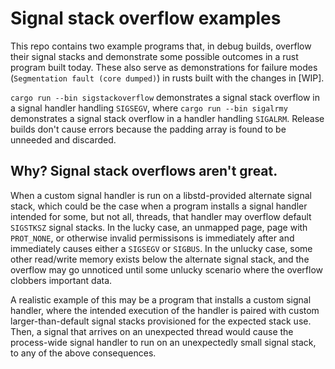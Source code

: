# Signal stack overflow examples
This repo contains two example programs that, in debug builds, overflow their signal stacks and demonstrate some possible outcomes in a rust program built today. These also serve as demonstrations for failure modes (`Segmentation fault (core dumped)`) in rusts built with the changes in [WIP].

`cargo run --bin sigstackoverflow` demonstrates a signal stack overflow in a signal handler handling `SIGSEGV`, where `cargo run --bin sigalrmy` demonstrates a signal stack overflow in a handler handling `SIGALRM`. Release builds don't cause errors because the padding array is found to be unneeded and discarded.

## Why? Signal stack overflows aren't great.
When a custom signal handler is run on a libstd-provided alternate signal stack, which could be the case when a program installs a signal handler intended for some, but not all, threads, that handler may overflow default `SIGSTKSZ` signal stacks. In the lucky case, an unmapped page, page with `PROT_NONE`, or otherwise invalid permissisons is immediately after and immediately causes either a `SIGSEGV` or `SIGBUS`. In the unlucky case, some other read/write memory exists below the alternate signal stack, and the overflow may go unnoticed until some unlucky scenario where the overflow clobbers important data.

A realistic example of this may be a program that installs a custom signal handler, where the intended execution of the handler is paired with custom larger-than-default signal stacks provisioned for the expected stack use. Then, a signal that arrives on an unexpected thread would cause the process-wide signal handler to run on an unexpectedly small signal stack, to any of the above consequences.
